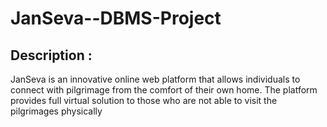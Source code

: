 # JanSeva--DBMS-Project

## Description : 
JanSeva is an innovative online web platform that allows individuals to connect with pilgrimage from the comfort of their own home. The platform provides full virtual solution to those who are not able to visit the pilgrimages physically
